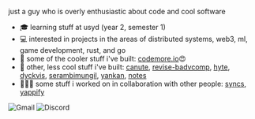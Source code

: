 just a guy who is overly enthusiastic about code and cool software
- 🎓 learning stuff at usyd (year 2, semester 1)
- 💻 interested in projects in the areas of distributed systems, web3, ml, game development, rust, and go
- :rocket: some of the cooler stuff i've built: [codemore.io](https://github.com/abyanmajid/codemore.io)😍
- :poop: other, less cool stuff i've built: [canute](https://github.com/abyanmajid/canute), [revise-badvcomp](https://github.com/abyanmajid/revise-badvcomp), [hyte](https://github.com/abyanmajid/hyte), [dyckvis](https://github.com/abyanmajid/dyckvis), [serambimungil](https://github.com/abyanmajid/serambimungil), [yankan](https://github.com/abyanmajid/yankan), [notes](https://github.com/abyanmajid/notes)
- 🧑‍🤝‍🧑 some stuff i worked on in collaboration with other people: [syncs](https://github.com/syncs-usyd), [yappify](https://github.com/yappify)


![Gmail](https://img.shields.io/badge/abyan@abydyl.net-D14836?style=flat&logo=gmail&logoColor=white) ![Discord](https://img.shields.io/badge/yankinder-%235865F2.svg?style=flat&logo=discord&logoColor=white)


<!--
**abyanmajid/abyanmajid** is a ✨ _special_ ✨ repository because its `README.md` (this file) appears on your GitHub profile.

Here are some ideas to get you started:

- 🔭 I’m currently working on ...
- 🌱 I’m currently learning ...
- 👯 I’m looking to collaborate on ...
- 🤔 I’m looking for help with ...
- 💬 Ask me about ...
- 📫 How to reach me: ...
- 😄 Pronouns: ...
- ⚡ Fun fact: ...
-->
